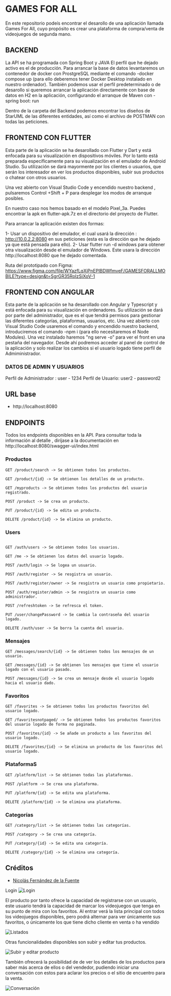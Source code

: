 # GAMES FOR ALL
En este repositorio podeís encontrar el desarollo de una aplicación llamada Games For All, cuyo propósito es crear una plataforma de compra/venta de videojuegos de segunda mano.


## BACKEND
La API se ha programada con Spring Boot y JAVA 
El perfil que he dejado activo es el de producción. Para arrancar la base de datos levantaremos un contenedor de docker con ProstgreSQL  mediante el comando -docker compose up (para ello deberemos tener Docker Desktop instalado en nuestro ordenador).
También podemos usar el perfil predeterminado o de desarollo si queremos arrancar la aplicación directamente con base de datos en H2 en la aplicación, configurando el arranque de Maven con -spring boot: run

Dentro de la carpeta del Backend podemos encontrar los diseños de StarUML de las diferentes entidades, así como el archivo de POSTMAN con todas las peticiones.



## FRONTEND CON FLUTTER
Esta parte de la aplicación se ha desarollado con Flutter y Dart y está enfocada para su visualización en dispositivos móviles. Por lo tanto está preparada específicamente para su visualización en el emulador de Android Studio. 
Su utilización se dará mayormente por los clientes o usuarios, que serán los interesador en ver los productos disponibles, subir sus productos o chatear con otros usuarios.

Una vez abierto con Visual Studio Code y encendido nuestro backend , pulsaremos Control +Shift + P para desplegar los modos de arranque posibles.

En nuestro caso nos hemos basado en el modelo Pixel_3a. Puedes encontrar la apk en flutter-apk.7z en el directorio del proyecto de Flutter.

Para arrancar la aplicación existen dos formas:

1- Usar un dispositivo del emulador, el cual usará la dirección : http://10.0.2.2:8080 en sus peticiones (esta es la dirección que he dejado ya que está pensada para ello). 
2- Usar flutter run -d windows para obtener otra visualización desde el emulador de Windows. Este usara la dirección http://localhost:8080 que he dejado comentada.

Ruta del prototipado con Figma: https://www.figma.com/file/WYazfLqXiPnEPlBDWfmveF/GAMESFORALLMOBILE?type=design&t=SgrGR35RoIzSiXoV-1

## FRONTEND CON ANGULAR
Esta parte de la aplicación se ha desarollado con Angular y Typescript y está enfocada para su visualización en ordenadores. Su utilización se dará por parte del administrador, que es el que tendrá permisos para gestionar las diferentes 
categorías, plataformas, usuarios, etc.
Una vez abierto con Visual Studio Code usaremos el comando y encendido nuestro backend, introduciremos el comando -npm i (para ello necesitaremos el Node Modules). 
Una vez instalado haremos "ng serve -o" para ver el front en una pestaña del navegador.
Desde ahí podremos acceder al panel de control de la aplicación y solo realizar los cambios si el usuario logado tiene perfil de Admiministrador.



### DATOS DE ADMIN Y USUARIOS

Perfil de Administrador : user - 1234
Perfil de Usuario: user2 - password2

## URL base

- http://localhost:8080

## ENDPOINTS

Todos los endpoints disponibles en la API. Para consultar toda la información al detalle , diríjase a la documentación en http://localhost:8080/swagger-ui/index.html

### Productos

```
GET /product/search -> Se obtienen todos los productos.

GET /product/{id} -> Se obtienen los detalles de un producto.

GET /myproducts -> Se obtienen todos los productos del usuario registrado.

POST /product -> Se crea un producto.

PUT /product/{id} -> Se edita un producto.

DELETE /product/{id} -> Se elimina un producto.

```

### Users

```

GET /auth/users -> Se obtienen todos los usuarios.

GET /me -> Se obtienen los datos del usuario logado.

POST /auth/login -> Se logea un usuario.

POST /auth/register -> Se resgistra un usuario.

POST /auth/register/owner -> Se resgistra un usuario como propietario.

POST /auth/register/admin -> Se resgistra un usuario como administrador.

POST /refreshtoken -> Se refresca el token.

PUT /user/changePassword -> Se cambia la contraseña del usuario logado.

DELETE /auth/user -> Se borra la cuenta del usuario.

```


### Mensajes

```
GET /messages/search/{id} -> Se obtienen todos los mensajes de un usuario.

GET /messages/{id} -> Se obtienen los mensajes que tiene el usuario logado con el usuario pasado.

POST /messages/{id} -> Se crea un mensaje desde el usuario logado hacia el usuario dado.

```

### Favoritos

```
GET /favorites -> Se obtienen todos los productos favoritos del usuario logado.

GET /favoritesnotpaged/ -> Se obtienen todos los productos favoritos del usuario logado de forma no paginada.

POST /favorites/{id} -> Se añade un producto a los favoritos del usuario logado.

DELETE /favorites/{id} -> Se elimina un producto de los favoritos del usuario logado.

```

### PlataformaS
```
GET /platform/list -> Se obtienen todas las plataformas.

POST /platform -> Se crea una plataforma.

PUT /platform/{id} -> Se edita una plataforma.

DELETE /platform/{id} -> Se elimina una plataforma.
```
### Categorías
```
GET /category/list -> Se obtienen todas las categorías.

POST /category -> Se crea una categoría.

PUT /category/{id} -> Se edita una categoría.

DELETE /category/{id} -> Se elimina una categoría.
```



## Créditos

- [Nicolás Fernández de la Fuente](https://github.com/nicoffb)


Login
![Login]([https://i.imgur.com/pCgxM6t.gif](https://i.imgur.com/pCgxM6t.gif))


El producto por tanto ofrece la capacidad de registrarse con un usuario, este
usuario tendrá la capacidad de marcar los videojuegos que tenga en su punto
de mira con los favoritos. Al entrar verá la lista principal con todos los
videojuegos disponibles, pero podrá alternar para ver únicamente sus
favoritos, o únicamente los que tiene dicho cliente en venta o ha vendido

![Listados](https://i.imgur.com/EOfeEhL.gif)

Otras funcionalidades disponibles son subir y editar tus productos.

![Subir y editar producto](https://imgur.com/QzkCpFX.gif)


También ofrecerá la posibilidad de de ver los detalles de los productos para
saber más acerca de ellos o del vendedor, pudiendo iniciar una conversación
con estos para aclarar los precios o el sitio de encuentro para la venta.

![Conversación](https://i.imgur.com/PtbXjT8.gif)




